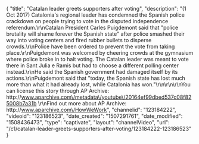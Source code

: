 {
    "title": "Catalan leader greets supporters after voting",
    "description": "(1 Oct 2017) Catalonia's regional leader has condemned the Spanish police crackdown on people trying to vote in the disputed independence referendum.\r\nCatalan President Carles Puigdemont said that \"police brutality will shame forever the Spanish state\" after police smashed their way into voting centers and fired rubber bullets to disperse crowds.\r\nPolice have been ordered to prevent the vote from taking place.\r\nPuigdemont was welcomed by cheering crowds at the gymnasium where police broke in to halt voting. The Catalan leader was meant to vote there in Sant Julia e Ramis but had to choose a different polling center instead.\r\nHe said the Spanish government had damaged itself by its actions.\r\nPuigdemont said that \"today, the Spanish state has lost much more than what it had already lost, while Catalonia has won.\"\r\n\r\n\r\nYou can license this story through AP Archive: http:\/\/www.aparchive.com\/metadata\/youtube\/20164ef99dbed537c08f825008b7a31b \r\nFind out more about AP Archive: http:\/\/www.aparchive.com\/HowWeWork",
    "channelid": "123184222",
    "videoid": "123186523",
    "date_created": "1507291761",
    "date_modified": "1508436473",
    "type": "captivate",
    "layout": "channelVideo",
    "url": "\/c1\/catalan-leader-greets-supporters-after-voting\/123184222-123186523"
}